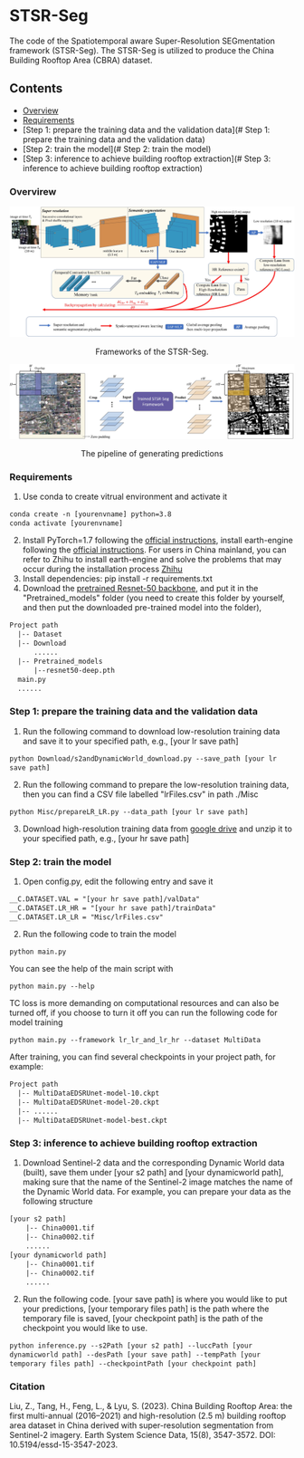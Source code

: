 # STSR-Seg

The code of the Spatiotemporal aware Super-Resolution SEGmentation framework (STSR-Seg). The STSR-Seg is utilized to produce the China Building Rooftop Area (CBRA) dataset. 
## Contents
- [Overview](#Overview)
- [Requirements](#Requirements)
- [Step 1: prepare the training data and the validation data](# Step 1: prepare the training data and the validation data)
- [Step 2: train the model](# Step 2: train the model)
- [Step 3: inference to achieve building rooftop extraction](# Step 3: inference to achieve building rooftop extraction)
### Overvirew
<div align="center">
<img src="Images/Figure 6.jpg" width="700px"/>
<p> Frameworks of the STSR-Seg.</p>
</div>
<div align="center">
<img src="Images/Figure 7.jpg" width="700px"/>
<p> The pipeline of generating predictions</p>
</div>

### Requirements
1. Use conda to create vitrual environment and activate it
```
conda create -n [yourenvname] python=3.8
conda activate [yourenvname] 
```
2. Install PyTorch=1.7 following the [official instructions](https://pytorch.org/), install earth-engine following the [official instructions](https://developers.google.com/earth-engine/guides/python_install). For users in China mainland, you can refer to Zhihu to install earth-engine and solve the problems that may occur during the installation process [Zhihu](https://zhuanlan.zhihu.com/p/29186942)
3. Install dependencies: pip install -r requirements.txt
4. Download the [pretrained Resnet-50 backbone](https://drive.google.com/file/d/1EZFEiqcMiSPDqtXOjfgKnjGsQAW0IpoD/view?usp=sharing), and put it in the "Pretrained_models" folder (you need to create this folder by yourself, and then put the downloaded pre-trained model into the folder),  
```
Project path
  |-- Dataset
  |-- Download
      ......
  |-- Pretrained_models
      |--resnet50-deep.pth
  main.py
  ......
```
### Step 1: prepare the training data and the validation data
1. Run the following command to download low-resolution training data and save it to your specified path, e.g., [your lr save path]
```
python Download/s2andDynamicWorld_download.py --save_path [your lr save path]
```
2. Run the following command to prepare the low-resolution training data, then you can find a CSV file labelled "lrFiles.csv" in path ./Misc
```
python Misc/prepareLR_LR.py --data_path [your lr save path]
```
3. Download high-resolution training data from [google drive](https://drive.google.com/file/d/1VUY2NTJDDa-Byjue41lyhp7ExEvY90Bd/view?usp=sharing) and unzip it to your specified path, e.g., [your hr save path]
### Step 2: train the model
1. Open config.py, edit the following entry and save it
```
__C.DATASET.VAL = "[your hr save path]/valData"
__C.DATASET.LR_HR = "[your hr save path]/trainData"
__C.DATASET.LR_LR = "Misc/lrFiles.csv"
```
2. Run the following code to train the model
```
python main.py
```
You can see the help of the main script with
```
python main.py --help
```
TC loss is more demanding on computational resources and can also be turned off, if you choose to turn it off you can run the following code for model training
```
python main.py --framework lr_lr_and_lr_hr --dataset MultiData
```
After training, you can find several checkpoints in your project path, for example:
```
Project path
  |-- MultiDataEDSRUnet-model-10.ckpt
  |-- MultiDataEDSRUnet-model-20.ckpt
  |-- ......
  |-- MultiDataEDSRUnet-model-best.ckpt
```
### Step 3: inference to achieve building rooftop extraction
1. Download Sentinel-2 data and the corresponding Dynamic World data (built), save them under [your s2 path] and [your dynamicworld path], making sure that the name of the Sentinel-2 image matches the name of the Dynamic World data. For example, you can prepare your data as the following structure
```
[your s2 path]
    |-- China0001.tif
    |-- China0002.tif
    ......
[your dynamicworld path]
    |-- China0001.tif
    |-- China0002.tif
    ......
```
2. Run the following code. [your save path] is where you would like to put your predictions, [your temporary files path] is the path where the temporary file is saved, [your checkpoint path] is the path of the checkpoint you would like to use.
```
python inference.py --s2Path [your s2 path] --luccPath [your dynamicworld path] --desPath [your save path] --tempPath [your temporary files path] --checkpointPath [your checkpoint path]
```
### Citation
Liu, Z., Tang, H., Feng, L., & Lyu, S. (2023). China Building Rooftop Area: the first multi-annual (2016–2021) and high-resolution (2.5 m) building rooftop area dataset in China derived with super-resolution segmentation from Sentinel-2 imagery. Earth System Science Data, 15(8), 3547-3572. DOI: 10.5194/essd-15-3547-2023.


